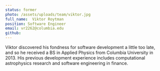 ```yaml
---
status: former
photo: /assets/uploads/team/viktor.jpg
full_name:  Viktor Roytman
position: Software Engineer
email: vr2262@columbia.edu
github: 
---
```

Viktor discovered his fondness for software development a little too late, and so he received a BS in Applied Physics from Columbia University in 2013. His previous development experience includes computational astrophysics research and software engineering in finance.

